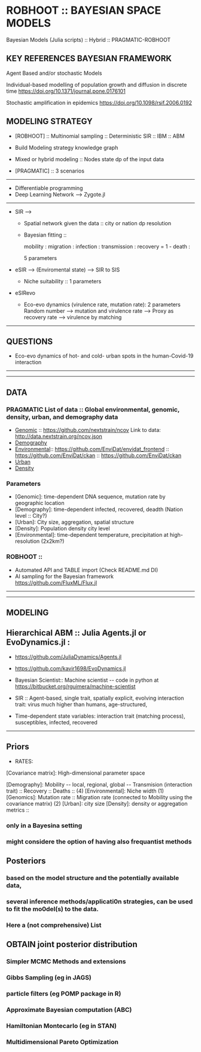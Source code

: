    # ROBHOOT :: BAYESIAN SPACE MODELS

Bayesian Models (Julia scripts) :: Hybrid :: PRAGMATIC-ROBHOOT

## KEY REFERENCES BAYESIAN FRAMEWORK

Agent Based and/or stochastic Models

Individual-based modelling of population growth and diffusion in discrete time 
https://doi.org/10.1371/journal.pone.0176101

Stochastic amplification in epidemics
https://doi.org/10.1098/rsif.2006.0192


## MODELING STRATEGY

* [ROBHOOT] :: Multinomial sampling :: Deterministic SIR :: IBM :: ABM 

* Build Modeling strategy knowledge graph
* Mixed or hybrid modeling :: Nodes state dp of the input data


* [PRAGMATIC] :: 3 scenarios

_____________________________________

* Differentiable programming
* Deep Learning Network --> Zygote.jl
_____________________________________


* SIR --> 
  * Spatial network given the data :: city or nation dp resolution 
  * Bayesian fitting ::
 
    mobility : 
    migration :
    infection : 
    transmission :
    recovery = 1 - death :

    5 parameters

* eSIR --> (Enviromental state) --> SIR to SIS 
  * Niche suitability :: 1 parameters

* eSIRevo 
  * Eco-evo dynamics (virulence rate, mutation rate): 2 parameters 
    Random number -->  mutation and virulence rate --> Proxy as recovery rate --> virulence by matching

__________________________________________________________________________________
## QUESTIONS 
* Eco-evo dynamics of hot- and cold- urban spots in the human-Covid-19 interaction
__________________________________________________________________________________


_______________________________________________________________________
## DATA
### PRAGMATIC List of data :: Global environmental, genomic, density, urban, and demography data

* [Genomic](https://www.gisaid.org/epiflu-applications/next-hcov-19-app/) :: https://github.com/nextstrain/ncov Link to data: http://data.nextstrain.org/ncov.json  
* [Demography](https://covid2019-api.herokuapp.com/v2/current) 
* [Environmental](https://envidatrepo.wsl.ch/uploads/chelsa/):: https://github.com/EnviDat/envidat_frontend :: https://github.com/EnviDat/ckan :: https://github.com/EnviDat/ckan 
* [Urban](https://millionneighborhoods.org/#2.45/25.19/23.79)
* [Density](https://sedac.ciesin.columbia.edu/data/set/gpw-v4-population-density-rev11)

### Parameters
* [Genomic]: time-dependent DNA sequence, mutation rate by geographic location
* [Demography]: time-dependent infected, recovered, deadth (Nation level :: City?)
* [Urban]: City size, aggregation, spatial structure
* [Density]: Population density city level 
* [Environmental]: time-dependent temperature, precipitation at high-resolution (2x2km?)


### ROBHOOT :: 
* Automated API and TABLE import (Check README.md DI)
* AI sampling for the Bayesian framework https://github.com/FluxML/Flux.jl
_____________________________________________________________________

__________________________________________________________________________________________________________________________________
## MODELING
## Hierarchical ABM :: Julia Agents.jl or EvoDynamics.jl :

* https://github.com/JuliaDynamics/Agents.jl
* https://github.com/kavir1698/EvoDynamics.jl

* Bayesian Scientist:: Machine scientist -- code in python at https://bitbucket.org/rguimera/machine-scientist  

* SIR :: Agent-based, single trait, spatially explicit, evolving interaction trait: virus much higher than humans, age-structured,  
* Time-dependent state variables: interaction trait (matching process), susceptibles, infected, recovered
__________________________________________________________________________________________________________________________________


## Priors 

* RATES: 

[Covariance matrix]: High-dimensional parameter space

[Demography]: Mobility -- local, regional, global -- Transmision (interaction trait) :: Recovery :: Deaths :: (4)
[Environmental]: Niche width (1)
[Genomics]: Mutation rate :: Migration rate (connected to Mobility using the covariance matrix) (2) 
[Urban]: city size
[Density]: density or aggregation metrics :: 


### only in a Bayesina setting
### might considere the option of having also frequantist methods

## Posteriors 

### based on the model structure and the potentially available data,
### several inference methods/applicati0n strategies, can be used to fit the mo0del(s) to the data.
### Here a (not comprehensive) List

## OBTAIN joint posterior distribution

### Simpler MCMC Methods and extensions
### Gibbs Sampling (eg in JAGS)
### particle filters (eg POMP package in R)
### Approximate Bayesian computation (ABC)
### Hamiltonian Montecarlo (eg in STAN)
### Multidimensional Pareto Optimization

